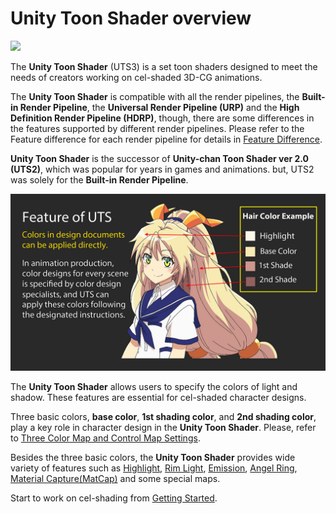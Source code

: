 # Unity Toon Shader overview

![](images/TPK_04.png)


The **Unity Toon Shader** (UTS3) is a set toon shaders designed to meet the needs of creators working on cel-shaded 3D-CG animations. 

The **Unity Toon Shader** is compatible with all the render pipelines, the **Built-in Render Pipeline**, the **Universal Render Pipeline (URP)** and the **High Definition Render Pipeline (HDRP)**, though, there are some differences in the features supported by different render pipelines. Please refer to the Feature difference for each render pipeline for details in [Feature Difference](FeatureModel_en.md).

**Unity Toon Shader** is  the successor of **Unity-chan Toon Shader ver 2.0 (UTS2)**, which was popular for years in games and animations. but, UTS2 was solely for the **Built-in Render Pipeline**.

<img width = "800" src="images/UT2018_UTS2_SuperTips_10.png">

The **Unity Toon Shader** allows  users to specify the colors of light and shadow. These features are essential for cel-shaded character designs. 

Three basic colors, **base color**, **1st shading color**, and **2nd shading color**, play a key role in character design in the **Unity Toon Shader**. Please, refer to [Three Color Map and Control Map Settings](Basic.md).

Besides the three basic colors, the **Unity Toon Shader** provides wide variety of features such as [Highlight](Highlight.md), [Rim Light](Rimlight.md), [Emission](Emission.md), [Angel Ring](AngelRing.md), [Material Capture(MatCap)](MatCap.md) and some special maps.

Start to work on cel-shading from [Getting Started](GettingStarted.md).